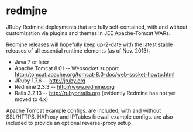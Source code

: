 redmjne
=======

JRuby Redmine deployments that are fully self-contained, with and without
customization via plugins and themes in JEE Apache-Tomcat WARs.

Redmjne releases will hopefully keep up-2-date with the latest stable releases 
of all essential runtime elements (as of Nov. 2013):
 
  * Java 7 or later
  * Apache Tomcat 8.01 -- Websocket support <http://tomcat.apache.org/tomcat-8.0-doc/web-socket-howto.html>
  * JRuby 1.7.6 -- <http://jruby.org> 
  * Redmine 2.3.3 -- <http://www.redmine.org>
  * Rails 3.2.13 -- <http://rubyonrails.org> (evidently Redmine has not yet moved to 4.x)

Apache Tomcat example configs. are included, with and without SSL/HTTPS.
HAProxy and IPTables firewall example configs. are also included to provide
an optional reverse-proxy setup. 

